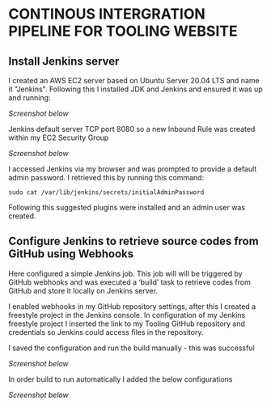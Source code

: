 # __CONTINOUS INTERGRATION PIPELINE FOR TOOLING WEBSITE__

## Install Jenkins server

I created an AWS EC2 server based on Ubuntu Server 20.04 LTS and name it "Jenkins". Following this I installed JDK and Jenkins and ensured it was up and running:

*Screenshot below*

Jenkins default server TCP port 8080 so a new Inbound Rule was created within my EC2 Security Group

*Screenshot below*

I accessed Jenkins via my browser and was prompted to provide a default admin password. I retrieved this by running this command:

```
sudo cat /var/lib/jenkins/secrets/initialAdminPassword
```

Following this suggested plugins were installed and an admin user was created.

## Configure Jenkins to retrieve source codes from GitHub using Webhooks

Here configured a simple Jenkins job. This job will will be triggered by GitHub webhooks and was executed a ‘build’ task to retrieve codes from GitHub and store it locally on Jenkins server.

I enabled webhooks in my GitHub repository settings, after this I created a freestyle project in the Jenkins console. In configuration of my Jenkins freestyle project I inserted the  link to my Tooling GitHub repository and credentials so Jenkins could access files in the repository.

I saved the configuration and run the build manually - this was successful

*Screenshot below*

In order build to run automatically I added the below configurations 

*Screenshot below*
